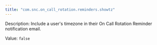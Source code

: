 ```yaml
---
title: "com.snc.on_call_rotation.reminders.showtz"
---
```


Description: Include a user's timezone in their On Call Rotation Reminder notification email.

Value: `false`